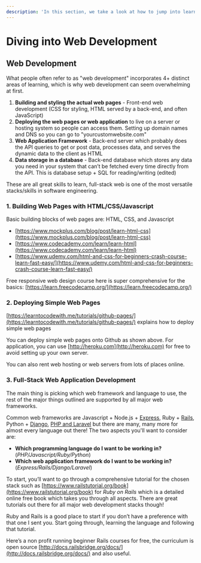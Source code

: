 ```yaml
---
description: 'In this section, we take a look at how to jump into learning web development.'
---
```


# Diving into Web Development

## Web Development

What people often refer to as "web development" incorporates 4+ distinct areas of learning, which is why web development can seem overwhelming at first.

1. **Building and styling the actual web pages** - Front-end web development \(CSS for styling, HTML served by a back-end, and often JavaScript\)
2. **Deploying the web pages or web application** to live on a server or hosting system so people can access them. Setting up domain names and DNS so you can go to "yourcustomwebsite.com"
3. **Web Application Framework** - Back-end server which probably does the API queries to get or post data, processes data, and serves the dynamic data to the client as HTML
4. **Data storage in a database** - Back-end database which stores any data you need in your system that can’t be fetched every time directly from the API. This is database setup + SQL for reading/writing \(edited\)

These are all great skills to learn, full-stack web is one of the most versatile stacks/skills in software engineering.

### 1. Building Web Pages with HTML/CSS/Javascript

Basic building blocks of web pages are: HTML, CSS, and Javascript

* [https://www.mockplus.com/blog/post/learn-html-css](https://www.mockplus.com/blog/post/learn-html-css)
* [https://www.codecademy.com/learn/learn-html](https://www.codecademy.com/learn/learn-html)
* [https://www.udemy.com/html-and-css-for-beginners-crash-course-learn-fast-easy/](https://www.udemy.com/html-and-css-for-beginners-crash-course-learn-fast-easy/)

Free responsive web design course here is super comprehensive for the basics: [https://learn.freecodecamp.org/](https://learn.freecodecamp.org/)

### 2. Deploying Simple Web Pages

[https://learntocodewith.me/tutorials/github-pages/](https://learntocodewith.me/tutorials/github-pages/) explains how to deploy simple web pages

You can deploy simple web pages onto Github as shown above. For application, you can use [http://heroku.com](http://heroku.com) for free to avoid setting up your own server.

You can also rent web hosting or web servers from lots of places online.

### 3. Full-Stack Web Application Development

The main thing is picking which web framework and language to use, the rest of the major things outlined are supported by all major web frameworks. 

Common web frameworks are Javascript + Node.js + [Express](https://expressjs.com/), Ruby + [Rails](https://rubyonrails.org/), Python + [Django](https://rubyonrails.org/), [PHP and Laravel](https://laravel.com/) but there are many, many more for almost every language out there! The two aspects you'll want to consider are:

* **Which programming language do I want to be working in?** \(_PHP/Javascript/Ruby/Python_\)
* **Which web application framework do I want to be working in?** \(_Express/Rails/Django/Laravel_\)

To start, you’ll want to go through a comprehensive tutorial for the chosen stack such as [https://www.railstutorial.org/book](https://www.railstutorial.org/book) for _Ruby on Rails_ which is a detailed online free book which takes you through all aspects. There are great tutorials out there for all major web development stacks though!

Ruby and Rails is a good place to start if you don’t have a preference with that one I sent you. Start going through, learning the language and following that tutorial.

Here’s a non profit running beginner Rails courses for free, the curriculum is open source [http://docs.railsbridge.org/docs/](http://docs.railsbridge.org/docs/) and also useful.

